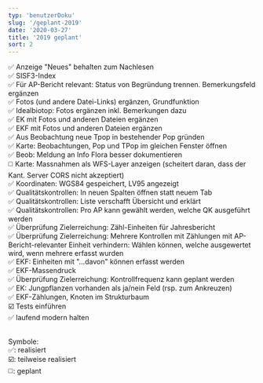 ```yaml
---
typ: 'benutzerDoku'
slug: '/geplant-2019'
date: '2020-03-27'
title: '2019 geplant'
sort: 2
---
```


:white_check_mark: Anzeige "Neues" behalten zum Nachlesen<br/>
:white_check_mark: SISF3-Index<br/>
:white_check_mark: Für AP-Bericht relevant: Status von Begründung trennen. Bemerkungsfeld ergänzen<br/>
:white_check_mark: Fotos (und andere Datei-Links) ergänzen, Grundfunktion<br/>
:white_check_mark: Idealbiotop: Fotos ergänzen inkl. Bemerkungen dazu<br/>
:white_check_mark: EK mit Fotos und anderen Dateien ergänzen<br/>
:white_check_mark: EKF mit Fotos und anderen Dateien ergänzen<br/>
:white_check_mark: Aus Beobachtung neue Tpop in bestehender Pop gründen<br/>
:white_check_mark: Karte: Beobachtungen, Pop und TPop im gleichen Fenster öffnen<br/>
:white_check_mark: Beob: Meldung an Info Flora besser dokumentieren<br/>
:white_medium_square: Karte: Massnahmen als WFS-Layer anzeigen (scheitert daran, dass der Kant. Server CORS nicht akzeptiert)<br/>
:white_check_mark: Koordinaten: WGS84 gespeichert, LV95 angezeigt<br/>
:white_check_mark: Qualitätskontrollen: In neuen Spalten öffnen statt neuem Tab<br/>
:white_check_mark: Qualitätskontrollen: Liste verschafft Übersicht und erklärt<br/>
:white_check_mark: Qualitätskontrollen: Pro AP kann gewählt werden, welche QK ausgeführt werden<br/>
:white_check_mark: Überprüfung Zielerreichung: Zähl-Einheiten für Jahresbericht<br/>
:white_check_mark: Überprüfung Zielerreichung: Mehrere Kontrollen mit Zählungen mit AP-Bericht-relevanter Einheit verhindern: Wählen können, welche ausgewertet wird, wenn mehrere erfasst wurden<br/>
:white_check_mark: EKF: Einheiten mit "…davon" können erfasst werden<br/>
:white_check_mark: EKF-Massendruck<br/>
:white_check_mark: Überprüfung Zielerreichung: Kontrollfrequenz kann geplant werden<br/>
:white_check_mark: EK: Jungpflanzen vorhanden als ja/nein Feld (rsp. zum Ankreuzen)<br/>
:white_check_mark: EKF-Zählungen, Knoten im Strukturbaum<br/>
:ballot_box_with_check: Tests einführen<br/>
:white_check_mark: laufend modern halten<br/>
<br/>

Symbole:<br/>
:white_check_mark:: realisiert<br/>
:ballot_box_with_check:: teilweise realisiert<br/>
:white_medium_square:: geplant<br/>
<br/>
